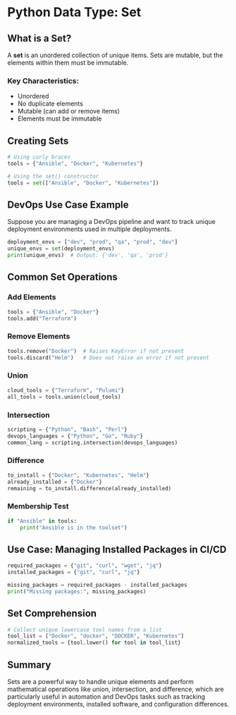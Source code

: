 
# Python Data Type: Set

## What is a Set?
A **set** is an unordered collection of unique items. Sets are mutable, but the elements within them must be immutable.

### Key Characteristics:
- Unordered
- No duplicate elements
- Mutable (can add or remove items)
- Elements must be immutable

## Creating Sets
```python
# Using curly braces
tools = {"Ansible", "Docker", "Kubernetes"}

# Using the set() constructor
tools = set(["Ansible", "Docker", "Kubernetes"])
```

## DevOps Use Case Example
Suppose you are managing a DevOps pipeline and want to track unique deployment environments used in multiple deployments.

```python
deployment_envs = ["dev", "prod", "qa", "prod", "dev"]
unique_envs = set(deployment_envs)
print(unique_envs)  # Output: {'dev', 'qa', 'prod'}
```

## Common Set Operations

### Add Elements
```python
tools = {"Ansible", "Docker"}
tools.add("Terraform")
```

### Remove Elements
```python
tools.remove("Docker")  # Raises KeyError if not present
tools.discard("Helm")   # Does not raise an error if not present
```

### Union
```python
cloud_tools = {"Terraform", "Pulumi"}
all_tools = tools.union(cloud_tools)
```

### Intersection
```python
scripting = {"Python", "Bash", "Perl"}
devops_languages = {"Python", "Go", "Ruby"}
common_lang = scripting.intersection(devops_languages)
```

### Difference
```python
to_install = {"Docker", "Kubernetes", "Helm"}
already_installed = {"Docker"}
remaining = to_install.difference(already_installed)
```

### Membership Test
```python
if "Ansible" in tools:
    print("Ansible is in the toolset")
```

## Use Case: Managing Installed Packages in CI/CD

```python
required_packages = {"git", "curl", "wget", "jq"}
installed_packages = {"git", "curl", "jq"}

missing_packages = required_packages - installed_packages
print("Missing packages:", missing_packages)
```

## Set Comprehension
```python
# Collect unique lowercase tool names from a list
tool_list = ["Docker", "docker", "DOCKER", "Kubernetes"]
normalized_tools = {tool.lower() for tool in tool_list}
```

## Summary
Sets are a powerful way to handle unique elements and perform mathematical operations like union, intersection, and difference, which are particularly useful in automation and DevOps tasks such as tracking deployment environments, installed software, and configuration differences.
